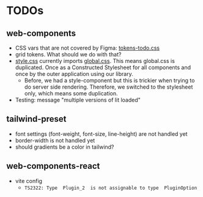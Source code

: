 # TODOs

## web-components
* CSS vars that are not covered by Figma: [tokens-todo.css](web-components/src/rootStyles/tokens-todo.css)
* grid tokens. What should we do with that?
* [style.css](web-components/src/rootStyles/style.css) currently imports [global.css](web-components/src/internals/baseElement/global.css). This means global.css is duplicated. Once as a Constructed Stylesheet for all components and once by the outer application using our library.
  * Before, we had a style-component but this is trickier when trying to do server side rendering. Therefore, we switched to the stylesheet only, which means some duplication.
* Testing: message "multiple versions of lit loaded"

## tailwind-preset
* font settings (font-weight, font-size, line-height) are not handled yet
* border-width is not handled yet
* should gradients be a color in tailwind?

## web-components-react
* vite config
  * `TS2322: Type  Plugin_2  is not assignable to type  PluginOption`